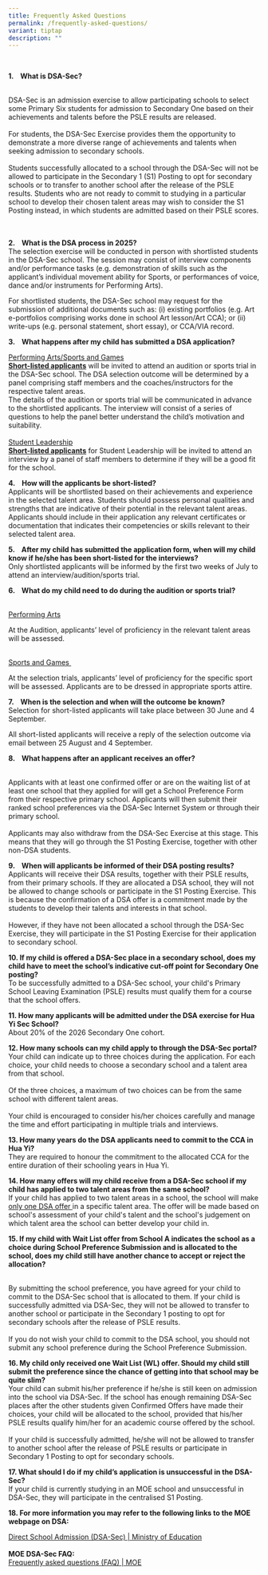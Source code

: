 ```yaml
---
title: Frequently Asked Questions
permalink: /frequently-asked-questions/
variant: tiptap
description: ""
---
```

<p>&nbsp;</p>
<p><strong>1.&nbsp;&nbsp;&nbsp; What is DSA-Sec?</strong>
</p>
<p>
<br>DSA-Sec is an admission exercise to allow participating schools to select
some Primary Six students for admission to Secondary One based on their
achievements and talents before the PSLE results are released.
<br>
<br>For students, the DSA-Sec Exercise provides them the opportunity to demonstrate
a more diverse range of achievements and talents when seeking admission
to secondary schools.
<br>
<br>Students successfully allocated to a school through the DSA-Sec will not
be allowed to participate in the Secondary 1 (S1) Posting to opt for secondary
schools or to transfer to another school after the release of the PSLE
results. Students who are not ready to commit to studying in a particular
school to develop their chosen talent areas may wish to consider the S1
Posting instead, in which students are admitted based on their PSLE scores.
<br>
<br>
<br>
</p>
<p><strong>2.&nbsp;&nbsp;&nbsp; What is the DSA process in 2025?</strong>
<br>The selection exercise will be conducted in person with shortlisted students
in the DSA-Sec school. The session may consist of interview components
and/or performance tasks (e.g. demonstration of skills such as the applicant’s
individual movement ability for Sports, or performances of voice, dance
and/or instruments for Performing Arts).</p>
<p>For shortlisted students, the DSA-Sec school may request for the submission
of additional documents such as: (i) existing portfolios (e.g. Art e-portfolios
comprising works done in school Art lesson/Art CCA); or (ii) write-ups
(e.g. personal statement, short essay), or CCA/VIA record.
<br>
</p>
<p><strong>3.&nbsp;&nbsp;&nbsp; What happens after my child has submitted a DSA application?</strong>
<br>
</p>
<p><u>Performing Arts/Sports and Games</u>
<br><strong><u>Short-listed applicants</u></strong>&nbsp;will be invited to
attend an audition or sports trial in the DSA-Sec school. The DSA selection
outcome will be determined by a panel comprising staff members and the
coaches/instructors for the respective talent areas.
<br>The details of the audition or sports trial will be communicated in advance
to the shortlisted applicants. The interview will consist of a series of
questions to help the panel better understand the child’s motivation and
suitability.
<br>
<br><u>Student Leadership</u>
<br><strong><u>Short-listed applicants</u></strong>&nbsp;for Student Leadership
will be invited to attend an interview by a panel of staff members to determine
if they will be a good fit for the school.
<br>
</p>
<p><strong>4.&nbsp;&nbsp;&nbsp; How will the applicants be short-listed?</strong>
<br>Applicants will be shortlisted based on their achievements and experience
in the selected talent area. Students should possess personal qualities
and strengths that are indicative of their potential in the relevant talent
areas. Applicants should include in their application any relevant certificates
or documentation that indicates their competencies or skills relevant to
their selected talent area.
<br>
</p>
<p><strong>5.&nbsp;&nbsp;&nbsp; After my child has submitted the application form, when will my child know if he/she has been short-listed for the interviews?</strong>
<br>Only shortlisted applicants will be informed by the first two weeks of
July to attend an interview/audition/sports trial.
<br>
</p>
<p><strong>6.&nbsp;&nbsp;&nbsp; What do my child need to do during the audition or sports trial?</strong>
</p>
<p>
<br><u>Performing Arts</u>
</p>
<p>At the Audition, applicants’ level of proficiency in the relevant talent
areas will be assessed.</p>
<p>
<br><u>Sports and Games&nbsp;</u>
</p>
<p>At the selection trials, applicants’ level of proficiency for the specific
sport will be assessed. Applicants are to be dressed in appropriate sports
attire.
<br>
</p>
<p><strong>7.&nbsp;&nbsp;&nbsp; When is the selection and when will the outcome be known?</strong>
<br>Selection for short-listed applicants will take place between 30 June
and 4 September.</p>
<p>All short-listed applicants will receive a reply of the selection outcome
via email between 25 August and 4 September.</p>
<p></p>
<p><strong>8.&nbsp;&nbsp;&nbsp; What happens after an applicant receives an offer?</strong>
</p>
<p>
<br>Applicants with at least one confirmed offer or are on the waiting list
of at least one school that they applied for will get a School Preference
Form from their respective primary school. Applicants will then submit
their ranked school preferences via the DSA-Sec Internet System or through
their primary school.
<br>
<br>Applicants may also withdraw from the DSA-Sec Exercise at this stage.
This means that they will go through the S1 Posting Exercise, together
with other non-DSA students.
<br>
</p>
<p><strong>9.&nbsp;&nbsp;&nbsp; When will applicants be informed of their DSA posting results?</strong>
<br>Applicants will receive their DSA results, together with their PSLE results,
from their primary schools. If they are allocated a DSA school, they will
not be allowed to change schools or participate in the S1 Posting Exercise.
This is because the confirmation of a DSA offer is a commitment made by
the students to develop their talents and interests in that school.
<br>
<br>However, if they have not been allocated a school through the DSA-Sec
Exercise, they will participate in the S1 Posting Exercise for their application
to secondary school.
<br>
</p>
<p><strong>10. If my child is offered a DSA-Sec place in a secondary school, does my child have to meet the school’s indicative cut-off point for Secondary One posting?</strong>
<br>To be successfully admitted to a DSA-Sec school, your child's Primary
School Leaving Examination (PSLE) results must qualify them for a course
that the school offers.
<br>
</p>
<p><strong>11. How many applicants will be admitted under the DSA exercise for Hua Yi Sec School?</strong>
<br>About 20% of the 2026 Secondary One cohort.
<br>
</p>
<p><strong>12. How many schools can my child apply to through the DSA-Sec portal?</strong>
<br>Your child can indicate up to three choices during the application. For
each choice, your child needs to choose a secondary school and a talent
area from that school.
<br>
<br>Of the three choices, a maximum of two choices can be from the same school
with different talent areas.
<br>
<br>Your child is encouraged to consider his/her choices carefully and manage
the time and effort participating in multiple trials and interviews.
<br>
</p>
<p><strong>13. How many years do the DSA applicants need to commit to the CCA in Hua Yi?</strong>
<br>They are required to honour the commitment to the allocated CCA for the
entire duration of their schooling years in Hua Yi.
<br>
</p>
<p><strong>14. How many offers will my child receive from a DSA-Sec school if my child has applied to two talent areas from the same school?</strong>
<br>If your child has applied to two talent areas in a school, the school
will make <u>only one DSA offer </u>in a specific talent area. The offer
will be made based on school's assessment of your child's talent and the
school's judgement on which talent area the school can better develop your
child in.
<br>
</p>
<p><strong>15. If my child with Wait List offer from School A indicates the school as a choice during School Preference Submission and is allocated to the school, does my child still have another chance to accept or reject the allocation?</strong>
</p>
<p>
<br>By submitting the school preference, you have agreed for your child to
commit to the DSA-Sec school that is allocated to them. If your child is
successfully admitted via DSA-Sec, they will not be allowed to transfer
to another school or participate in the Secondary 1 posting to opt for
secondary schools after the release of PSLE results.
<br>
<br>If you do not wish your child to commit to the DSA school, you should
not submit any school preference during the School Preference Submission.
<br>
</p>
<p><strong>16. My child only received one Wait List (WL) offer. Should my child still submit the preference since the chance of getting into that school may be quite slim?</strong>
<br>Your child can submit his/her preference if he/she is still keen on admission
into the school via DSA-Sec. If the school has enough remaining DSA-Sec
places after the other students given Confirmed Offers have made their
choices, your child will be allocated to the school, provided that his/her
PSLE results qualify him/her for an academic course offered by the school.
<br>
<br>If your child is successfully admitted, he/she will not be allowed to
transfer to another school after the release of PSLE results or participate
in Secondary 1 Posting to opt for secondary schools.
<br>
</p>
<p><strong>17. What should I do if my child’s application is unsuccessful in the DSA-Sec?</strong>
<br>If your child is currently studying in an MOE school and unsuccessful
in DSA-Sec, they will participate in the centralised S1 Posting.
<br>
</p>
<p><strong>18. For more information you may refer to the following links to the MOE webpage on DSA:</strong>
</p>
<p><a href="https://www.moe.gov.sg/secondary/dsa" rel="noopener noreferrer nofollow" target="_blank">Direct School Admission (DSA-Sec) | Ministry of Education</a>
<br>
<br><strong>MOE DSA-Sec FAQ:</strong>
<br><a href="https://www.moe.gov.sg/faq?categoryid=A7E58A2D93C34D10B448DB6B1AC244D4" rel="noopener noreferrer nofollow" target="_blank">Frequently asked questions (FAQ) | MOE</a>
</p>